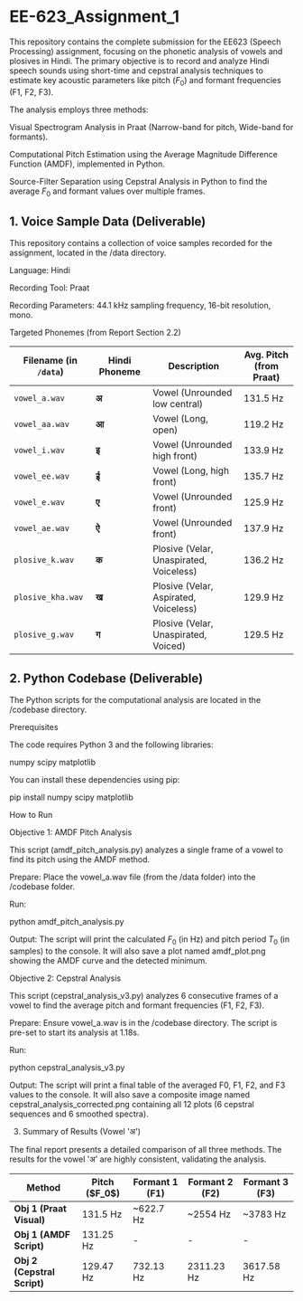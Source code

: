 # EE-623_Assignment_1

This repository contains the complete submission for the EE623 (Speech Processing) assignment, focusing on the phonetic analysis of vowels and plosives in Hindi. The primary objective is to record and analyze Hindi speech sounds using short-time and cepstral analysis techniques to estimate key acoustic parameters like pitch ($F_0$) and formant frequencies (F1, F2, F3).

The analysis employs three methods:

Visual Spectrogram Analysis in Praat (Narrow-band for pitch, Wide-band for formants).

Computational Pitch Estimation using the Average Magnitude Difference Function (AMDF), implemented in Python.

Source-Filter Separation using Cepstral Analysis in Python to find the average $F_0$ and formant values over multiple frames.

## 1. Voice Sample Data (Deliverable)

This repository contains a collection of voice samples recorded for the assignment, located in the /data directory.

Language: Hindi

Recording Tool: Praat

Recording Parameters: 44.1 kHz sampling frequency, 16-bit resolution, mono.

Targeted Phonemes (from Report Section 2.2)

<table>
<thead>
<tr>
<th>Filename (in <code>/data</code>)</th>
<th>Hindi Phoneme</th>
<th>Description</th>
<th>Avg. Pitch (from Praat)</th>
</tr>
</thead>
<tbody>
<tr>
<td><code>vowel_a.wav</code></td>
<td><strong>अ</strong></td>
<td>Vowel (Unrounded low central)</td>
<td>131.5 Hz</td>
</tr>
<tr>
<td><code>vowel_aa.wav</code></td>
<td><strong>आ</strong></td>
<td>Vowel (Long, open)</td>
<td>119.2 Hz</td>
</tr>
<tr>
<td><code>vowel_i.wav</code></td>
<td><strong>इ</strong></td>
<td>Vowel (Unrounded high front)</td>
<td>133.9 Hz</td>
</tr>
<tr>
<td><code>vowel_ee.wav</code></td>
<td><strong>ई</strong></td>
<td>Vowel (Long, high front)</td>
<td>135.7 Hz</td>
</tr>
<tr>
<td><code>vowel_e.wav</code></td>
<td><strong>ए</strong></td>
<td>Vowel (Unrounded front)</td>
<td>125.9 Hz</td>
</tr>
<tr>
<td><code>vowel_ae.wav</code></td>
<td><strong>ऐ</strong></td>
<td>Vowel (Unrounded front)</td>
<td>137.9 Hz</td>
</tr>
<tr>
<td><code>plosive_k.wav</code></td>
<td><strong>क</strong></td>
<td>Plosive (Velar, Unaspirated, Voiceless)</td>
<td>136.2 Hz</td>
</tr>
<tr>
<td><code>plosive_kha.wav</code></td>
<td><strong>ख</strong></td>
<td>Plosive (Velar, Aspirated, Voiceless)</td>
<td>129.9 Hz</td>
</tr>
<tr>
<td><code>plosive_g.wav</code></td>
<td><strong>ग</strong></td>
<td>Plosive (Velar, Unaspirated, Voiced)</td>
<td>129.5 Hz</td>
</tr>
</tbody>
</table>

## 2. Python Codebase (Deliverable)

The Python scripts for the computational analysis are located in the /codebase directory.

Prerequisites

The code requires Python 3 and the following libraries:

numpy
scipy
matplotlib

You can install these dependencies using pip:

pip install numpy scipy matplotlib


How to Run

Objective 1: AMDF Pitch Analysis

This script (amdf_pitch_analysis.py) analyzes a single frame of a vowel to find its pitch using the AMDF method.

Prepare: Place the vowel_a.wav file (from the /data folder) into the /codebase folder.

Run:

python amdf_pitch_analysis.py


Output: The script will print the calculated $F_0$ (in Hz) and pitch period $T_0$ (in samples) to the console. It will also save a plot named amdf_plot.png showing the AMDF curve and the detected minimum.

Objective 2: Cepstral Analysis

This script (cepstral_analysis_v3.py) analyzes 6 consecutive frames of a vowel to find the average pitch and formant frequencies (F1, F2, F3).

Prepare: Ensure vowel_a.wav is in the /codebase directory. The script is pre-set to start its analysis at 1.18s.

Run:

python cepstral_analysis_v3.py


Output: The script will print a final table of the averaged F0, F1, F2, and F3 values to the console. It will also save a composite image named cepstral_analysis_corrected.png containing all 12 plots (6 cepstral sequences and 6 smoothed spectra).

3. Summary of Results (Vowel 'अ')

The final report presents a detailed comparison of all three methods. The results for the vowel 'अ' are highly consistent, validating the analysis.

<table>
<thead>
<tr>
<th>Method</th>
<th>Pitch ($F_0$)</th>
<th>Formant 1 (F1)</th>
<th>Formant 2 (F2)</th>
<th>Formant 3 (F3)</th>
</tr>
</thead>
<tbody>
<tr>
<td><strong>Obj 1 (Praat Visual)</strong></td>
<td>131.5 Hz</td>
<td>~622.7 Hz</td>
<td>~2554 Hz</td>
<td>~3783 Hz</td>
</tr>
<tr>
<td><strong>Obj 1 (AMDF Script)</strong></td>
<td>131.25 Hz</td>
<td>-</td>
<td>-</td>
<td>-</td>
</tr>
<tr>
<td><strong>Obj 2 (Cepstral Script)</strong></td>
<td>129.47 Hz</td>
<td>732.13 Hz</td>
<td>2311.23 Hz</td>
<td>3617.58 Hz</td>
</tr>
</tbody>
</table>
